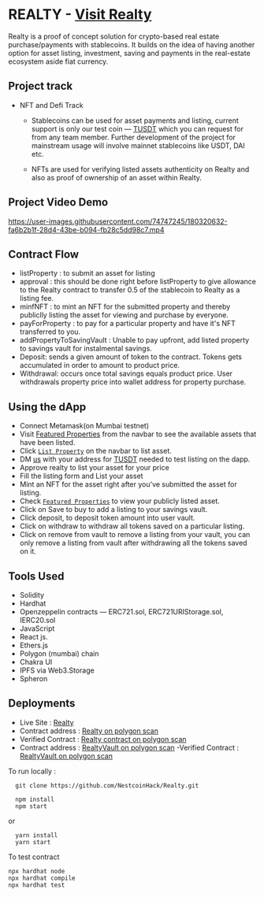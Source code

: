 # REALTY - [Visit Realty](https://realty-app.netlify.app)
Realty is a proof of concept solution for crypto-based real estate purchase/payments with stablecoins. It builds on the idea of having another option for asset listing, investment, saving and payments in the real-estate ecosystem aside fiat currency.

## Project track 
 - NFT and Defi Track 
    - Stablecoins can be used for asset payments and listing, current support is only our test coin — [TUSDT](https://mumbai.polygonscan.com/address/0x4A80319043e4f56562212C10Ad86cDe28083cB10) which you can request for from any team member. Further development of the project for mainstream usage will involve mainnet stablecoins like USDT, DAI etc.

    - NFTs are used for verifying listed assets authenticity on Realty and also as proof of ownership of an asset within Realty.

## Project Video Demo

https://user-images.githubusercontent.com/74747245/180320632-fa6b2b1f-28d4-43be-b094-fb28c5dd98c7.mp4




## Contract Flow
- listProperty : to submit an asset for listing 
- approval : this should be done right before listProperty to give allowance to the Realty contract to transfer 0.5 of the stablecoin to Realty as a listing fee.
- minfNFT : to mint an NFT for the submitted property and thereby publiclly listing the asset for viewing and purchase by everyone.
- payForProperty : to pay for a particular property and have it's NFT transferred to you.
- addPropertyToSavingVault : Unable to pay upfront, add listed property to savings vault for instalmental savings.
- Deposit: sends a given amount of token to the contract. Tokens gets accumulated in order to amount to product price.
- Withdrawal: occurs once total savings equals product price. User withdrawals property price into wallet address for property purchase.

## Using the dApp
- Connect Metamask(on Mumbai testnet)
- Visit [Featured Properties](https://realty-app.netlify.app/properties) from the navbar to see the available assets that have been listed.
- Click [`List Property`](https://realty-app.netlify.app/list-property) on the navbar to list asset.
- DM [us](https://twitter.com/adedotxn) with your address for [TUSDT](https://mumbai.polygonscan.com/address/0x4A80319043e4f56562212C10Ad86cDe28083cB10) needed to test listing on the dapp.
- Approve realty to list your asset for your price
- Fill the listing form and List your asset
- Mint an NFT for the asset right after you've submitted the asset for listing.
- Check [`Featured Properties`](https://realty-app.netlify.app/properties) to view your publicly listed asset.
- Click on Save to buy to add a listing to your savings vault. 
- Click deposit, to deposit token amount into user vault.
- Click on withdraw to withdraw all tokens saved on a particular listing.
- Click on remove from vault to remove a listing from your vault, you can only remove a listing from vault after withdrawing all the tokens saved on it.


## Tools Used
- Solidity 
- Hardhat
- Openzeppelin contracts — ERC721.sol, ERC721URIStorage.sol, IERC20.sol
- JavaScript 
- React js.
- Ethers.js
- Polygon (mumbai) chain
- Chakra UI
- IPFS via Web3.Storage
- Spheron

## Deployments
- Live Site : [Realty](https://realty-app.netlify.app)
- Contract address : [Realty on polygon scan](https://mumbai.polygonscan.com/address/0xfb5D1FB4D944AED05938fDD906D8A855187Fb6a5)
- Verified Contract : [Realty contract on polygon scan](https://mumbai.polygonscan.com/address/0xfb5D1FB4D944AED05938fDD906D8A855187Fb6a5#codePS)
- Contract address : [RealtyVault on polygon scan](https://mumbai.polygonscan.com/address/0xd05e082331373bb6420d97bf7ea832fbe545c882)
-Verified Contract : [RealtyVault on polygon scan](https://mumbai.polygonscan.com/address/0xD05E082331373BB6420D97Bf7Ea832fBe545c882#code)



To run locally :
```shell
  git clone https://github.com/NestcoinHack/Realty.git
```
```shell
  npm install
  npm start
```
or
```shell  
  yarn install
  yarn start
```
To test contract
```shell
npx hardhat node
npx hardhat compile
npx hardhat test

```

